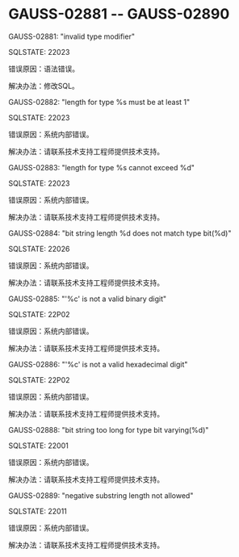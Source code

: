 # GAUSS-02881 -- GAUSS-02890

GAUSS-02881: "invalid type modifier"

SQLSTATE: 22023

错误原因：语法错误。

解决办法：修改SQL。

GAUSS-02882: "length for type %s must be at least 1"

SQLSTATE: 22023

错误原因：系统内部错误。

解决办法：请联系技术支持工程师提供技术支持。

GAUSS-02883: "length for type %s cannot exceed %d"

SQLSTATE: 22023

错误原因：系统内部错误。

解决办法：请联系技术支持工程师提供技术支持。

GAUSS-02884: "bit string length %d does not match type bit\(%d\)"

SQLSTATE: 22026

错误原因：系统内部错误。

解决办法：请联系技术支持工程师提供技术支持。

GAUSS-02885: "'%c' is not a valid binary digit"

SQLSTATE: 22P02

错误原因：系统内部错误。

解决办法：请联系技术支持工程师提供技术支持。

GAUSS-02886: "'%c' is not a valid hexadecimal digit"

SQLSTATE: 22P02

错误原因：系统内部错误。

解决办法：请联系技术支持工程师提供技术支持。

GAUSS-02888: "bit string too long for type bit varying\(%d\)"

SQLSTATE: 22001

错误原因：系统内部错误。

解决办法：请联系技术支持工程师提供技术支持。

GAUSS-02889: "negative substring length not allowed"

SQLSTATE: 22011

错误原因：系统内部错误。

解决办法：请联系技术支持工程师提供技术支持。

